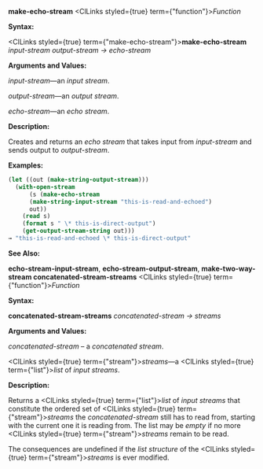 **make-echo-stream** <ClLinks styled={true} term={"function"}><i>Function</i></ClLinks> 



**Syntax:** 



<ClLinks styled={true} term={"make-echo-stream"}><b>make-echo-stream</b></ClLinks> *input-stream output-stream → echo-stream* 



**Arguments and Values:** 



*input-stream*—an *input stream*. 



*output-stream*—an *output stream*. 



*echo-stream*—an *echo stream*. 



**Description:** 



Creates and returns an *echo stream* that takes input from *input-stream* and sends output to *output-stream*. 



**Examples:**
```lisp
(let ((out (make-string-output-stream))) 
  (with-open-stream 
      (s (make-echo-stream 
	  (make-string-input-stream "this-is-read-and-echoed") 
	  out)) 
    (read s) 
    (format s " \* this-is-direct-output") 
    (get-output-stream-string out))) 
→ "this-is-read-and-echoed \* this-is-direct-output" 
```
**See Also:** 



**echo-stream-input-stream**, **echo-stream-output-stream**, **make-two-way-stream concatenated-stream-streams** <ClLinks styled={true} term={"function"}><i>Function</i></ClLinks> 



**Syntax:** 



**concatenated-stream-streams** *concatenated-stream → streams* 



**Arguments and Values:** 



*concatenated-stream* – a *concatenated stream*. 



<ClLinks styled={true} term={"stream"}><i>streams</i></ClLinks>—a <ClLinks styled={true} term={"list"}><i>list</i></ClLinks> of *input streams*. 







 



 



**Description:** 



Returns a <ClLinks styled={true} term={"list"}><i>list</i></ClLinks> of *input streams* that constitute the ordered set of <ClLinks styled={true} term={"stream"}><i>streams</i></ClLinks> the *concatenated-stream* still has to read from, starting with the current one it is reading from. The list may be *empty* if no more <ClLinks styled={true} term={"stream"}><i>streams</i></ClLinks> remain to be read. 



The consequences are undefined if the *list structure* of the <ClLinks styled={true} term={"stream"}><i>streams</i></ClLinks> is ever modified. 